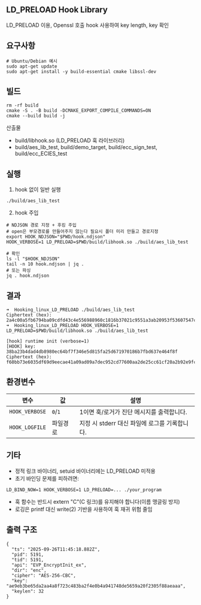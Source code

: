 ## LD_PRELOAD Hook Library
LD_PRELOAD 이용, Openssl 호출 hook 사용하여 key length, key 확인

## 요구사항
```
# Ubuntu/Debian 예시
sudo apt-get update
sudo apt-get install -y build-essential cmake libssl-dev
```

## 빌드
```
rm -rf build
cmake -S . -B build -DCMAKE_EXPORT_COMPILE_COMMANDS=ON
cmake --build build -j

```

산출물
- build/libhook.so (LD_PRELOAD 훅 라이브러리)
- build/aes_lib_test, build/demo_target, build/ecc_sign_test, build/ecc_ECIES_test

## 실행
1. hook 없이 일반 실행
```
./build/aes_lib_test
```

2. hook 주입
```
# NDJSON 경로 지정 + 후킹 주입
# open은 부모경로를 만들어주지 않는다 필요시 폴더 미리 만들고 경로지정
export HOOK_NDJSON="$PWD/hook.ndjson"
HOOK_VERBOSE=1 LD_PRELOAD=$PWD/build/libhook.so ./build/aes_lib_test

# 확인
ls -l "$HOOK_NDJSON"
tail -n 10 hook.ndjson | jq .
# 또는 파싱
jq . hook.ndjson
```

## 결과
```
➜  Hooking_linux_LD_PRELOAD ./build/aes_lib_test                                                                                                     
Ciphertext (hex): 2a4c00a5fb6794ba09cdfd43c4e556988960c1816b37021c9551a3ab20953f53607547c7dad91958e0cb963854382643
➜  Hooking_linux_LD_PRELOAD HOOK_VERBOSE=1 LD_PRELOAD=$PWD/build/libhook.so ./build/aes_lib_test                                                     

[hook] runtime init (verbose=1)
[HOOK] key: 38ba23b4dad4db8980ec64bf7f346e5d815fa25d671970186b7fbd637e464f8f
Ciphertext (hex): f60bb73e6035df69d9eecae41a09ad09a7dec952cd77600aa2de25cc61cf20a2b92e9fccec6634e1f5cf3acb25583aba
```

## 환경변수
| 변수             | 값       | 설명                            |
| -------------- | ------- | ----------------------------- |
| `HOOK_VERBOSE` | `0`/`1` | 1이면 훅/로거가 진단 메시지를 출력합니다.      |
| `HOOK_LOGFILE` | 파일경로    | 지정 시 stderr 대신 파일에 로그를 기록합니다. |


## 기타
- 정적 링크 바이너리, setuid 바이너리에는 LD_PRELOAD 미적용
- 초기 바인딩 문제를 피하려면:
```
LD_BIND_NOW=1 HOOK_VERBOSE=1 LD_PRELOAD=... ./your_program
```
- 훅 함수는 반드시 extern "C"(C 링크)를 유지해야 합니다(이름 맹글링 방지)
- 로깅은 printf 대신 write(2) 기반을 사용하여 훅 재귀 위험 줄임

## 출력 구조
```
{
  "ts": "2025-09-26T11:45:18.882Z",
  "pid": 5191,
  "tid": 5191,
  "api": "EVP_EncryptInit_ex",
  "dir": "enc",
  "cipher": "AES-256-CBC",
  "key": "ae9eb3be65da2aa4a8f723c483ba2f4e0b4a941748de5659a20f2305f88aeaaa",
  "keylen": 32
}
```